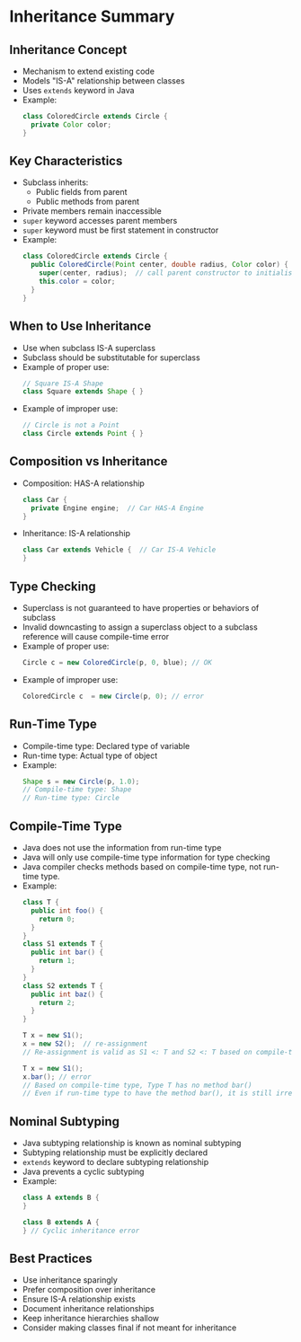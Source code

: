# Inheritance Summary

## Inheritance Concept
- Mechanism to extend existing code
- Models "IS-A" relationship between classes
- Uses `extends` keyword in Java
- Example:
  ```java
  class ColoredCircle extends Circle {
    private Color color;
  }
  ```

## Key Characteristics
- Subclass inherits:
    - Public fields from parent
    - Public methods from parent
- Private members remain inaccessible
- `super` keyword accesses parent members
- `super` keyword must be first statement in constructor
- Example:
  ```java
  class ColoredCircle extends Circle {
    public ColoredCircle(Point center, double radius, Color color) {
      super(center, radius);  // call parent constructor to initialise its centre and radius
      this.color = color;
    }
  }
  ```

## When to Use Inheritance
- Use when subclass IS-A superclass
- Subclass should be substitutable for superclass
- Example of proper use:
  ```java
  // Square IS-A Shape
  class Square extends Shape { }
  ```
- Example of improper use:
  ```java
  // Circle is not a Point
  class Circle extends Point { }
  ```

## Composition vs Inheritance
- Composition: HAS-A relationship
  ```java
  class Car {
    private Engine engine;  // Car HAS-A Engine
  }
  ```
- Inheritance: IS-A relationship
  ```java
  class Car extends Vehicle {  // Car IS-A Vehicle
  }
  ```

## Type Checking
- Superclass is not guaranteed to have properties or behaviors of subclass
- Invalid downcasting to assign a superclass object to a subclass reference will cause compile-time error
- Example of proper use:
  ```java
  Circle c = new ColoredCircle(p, 0, blue); // OK
  ```
- Example of improper use:
  ```java
  ColoredCircle c  = new Circle(p, 0); // error
  ```

## Run-Time Type
- Compile-time type: Declared type of variable
- Run-time type: Actual type of object
- Example:
  ```java
  Shape s = new Circle(p, 1.0); 
  // Compile-time type: Shape
  // Run-time type: Circle
  ```

## Compile-Time Type
- Java does not use the information from run-time type
- Java will only use compile-time type information for type checking
- Java compiler checks methods based on compile-time type, not run-time type.
- Example:
  ```java
  class T {
    public int foo() {
      return 0;
    }
  }
  class S1 extends T {
    public int bar() {
      return 1;
    }
  }
  class S2 extends T {
    public int baz() {
      return 2;
    }
  }
  ```
  ```java
  T x = new S1();
  x = new S2();  // re-assignment
  // Re-assignment is valid as S1 <: T and S2 <: T based on compile-time type 
  ```
  ```java
  T x = new S1();
  x.bar(); // error
  // Based on compile-time type, Type T has no method bar()
  // Even if run-time type to have the method bar(), it is still irrelevant during compile-time checking
  ```

## Nominal Subtyping
- Java subtyping relationship is known as nominal subtyping
- Subtyping relationship must be explicitly declared
- `extends` keyword to declare subtyping relationship
- Java prevents a cyclic subtyping
- Example:
  ```java
  class A extends B {
  }

  class B extends A {
  } // Cyclic inheritance error
  ```

## Best Practices
- Use inheritance sparingly
- Prefer composition over inheritance
- Ensure IS-A relationship exists
- Document inheritance relationships
- Keep inheritance hierarchies shallow
- Consider making classes final if not meant for inheritance
 